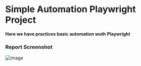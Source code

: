 # Simple Automation Playwright Project


**Here we have practices basic automation wuth Playwright**

### Report Screenshot
![image](https://github.com/user-attachments/assets/48c2e2c4-a867-4582-9eab-25e64e40b80d)
